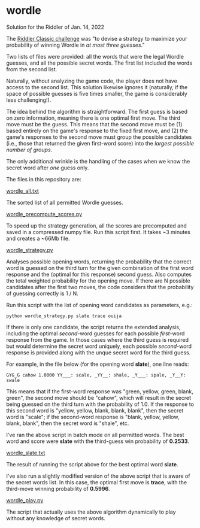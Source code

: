 # wordle
Solution for the Riddler of Jan. 14, 2022

The [Riddler Classic challenge](https://fivethirtyeight.com/features/when-the-riddler-met-wordle/)
was "to devise a strategy to maximize your probability of winning Wordle in *at most three guesses*."

Two lists of files were provided: all the words that were the legal Wordle guesses, and all the
possible secret words. The first list included the words from the second list.

Naturally, without analyzing the game code, the player does not have access to the second list. This
solution likewise ignores it (naturally, if the space of possible guesses is five times smaller, the
game is considerably less challenging!).

The idea behind the algorithm is straightforward. The first guess is based on zero information, meaning
there is one optimal first move. The third move must be the guess. This means that the second move must be
(1) based entirely on the game's response to the fixed first move, and (2) the game's responses to the
second move must group the possible candidates (i.e., those that returned the given first-word score) into
the *largest possible number of groups*.

The only additional wrinkle is the handling of the cases when we know the secret word after *one* guess only.

The files in this repository are:

[wordle_all.txt](wordle_all.txt)

The sorted list of all permitted Wordle guesses.

[wordle_precompute_scores.py](wordle_precompute_scores.py)

To speed up the strategy generation, all the scores are precomputed and saved in a compressed numpy file.
Run this script first. It takes ~3 minutes and creates a ~66Mb file.

[wordle_strategy.py](wordle_strategy.py)

Analyses possible opening words, returning the probability that the correct word is guessed on the third turn
for the given combination of the first word response and the (optimal for this response) second guess. Also
computes the total weighted probability for the opening move. If there are N possible candidates after the
first two moves, the code considers that the probability of guessing correctly is 1 / N.

Run this script with the list of opening word candidates as parameters, e.g.:
```
python wordle_strategy.py slate trace ouija
```
If there is only one candidate, the script returns the extended analysis, including the optimal *second*-word
guesses for each possible *first*-word response from the game. In those cases where the third guess is required
but would determine the secret word uniquely, each possible *second*-word response is provided along with the
unque secret word for the third guess.

For example, in the file below (for the opening word **slate**), one line reads:
```
GYG_G cahow 1.0000 YY___: scale, _YY__: shale, _Y___: spale, _Y__Y: swale
```
This means that if the first-word response was "green, yellow, green, blank, green", the second move should be
"cahow", which will result in the secret being guessed on the third turn with the probability of 1.0.  If the
response to this second word is "yellow, yellow, blank, blank, blank", then the secret word is "scale"; if the
second-word response is "blank, yellow, yellow, blank, blank", then the secret word is "shale", etc.

I've ran the above script in batch mode on all permitted words. The best word and score were **slate** with the
third-guess win probability of **0.2533**.

[wordle_slate.txt](wordle_slate.txt)

The result of running the script above for the best optimal word <b>slate</b>.

I've also run a slightly modified version of the above script that is aware of the secret words list. In this case,
the optimal first move is **trace**, with the third-move winning probability of **0.5996**.

[wordle_play.py](wordle_play.py)

The script that actually uses the above algorithm dynamically to play without any knowledge of secret words.
